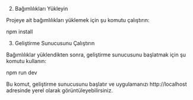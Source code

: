 

2. Bağımlılıkları Yükleyin

Projeye ait bağımlılıkları yüklemek için şu komutu çalıştırın:

npm install

3. Geliştirme Sunucusunu Çalıştırın

Bağımlılıklar yüklendikten sonra, geliştirme sunucusunu başlatmak için şu komutu kullanın:

npm run dev

Bu komut, geliştirme sunucusunu başlatır ve uygulamanızı http://localhost adresinde yerel olarak görüntüleyebilirsiniz.

